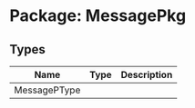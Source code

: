 # Package: MessagePkg
## Types
| Name         | Type | Description |
| ------------ | ---- | ----------- |
| MessagePType |      |             |
